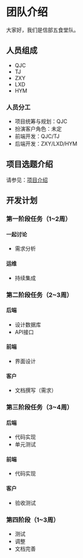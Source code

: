 # 团队介绍

大家好，我们是信部五食堂队。

## 人员组成

- QJC
- TJ
- ZXY
- LXD
- HYM

### 人员分工

- 项目统筹与规划：QJC
- 扮演客户角色：未定
- 前端开发：QJC/TJ
- 后端开发：ZXY/LXD/HYM

## 项目选题介绍

请参见：[项目介绍](./project/overview)

## 开发计划

### 第一阶段任务（1~2周）

#### 一起讨论
- 需求分析

#### 运维
- 持续集成

### 第二阶段任务（2~3周）

#### 后端
- 设计数据库
- API接口

#### 前端
- 界面设计

#### 客户
- 文档撰写（需求）

### 第三阶段任务（3~4周）

#### 后端
- 代码实现
- 单元测试

#### 前端
- 代码实现

#### 客户
- 验收测试

### 第四阶段（1~3周）
- 测试
- 调整
- 文档完善
